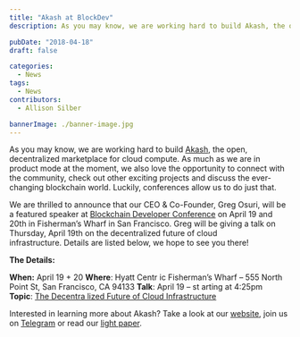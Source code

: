 ```yaml
---
title: "Akash at BlockDev"
description: As you may know, we are working hard to build Akash, the open, decentralized marketplace for cloud compute. As much as we are in product mode at the moment, we also love the opportunity to connect with the community, check out other exciting projects and discuss the ever-changing blockchain world.

pubDate: "2018-04-18"
draft: false

categories:
  - News
tags:
  - News
contributors:
  - Allison Silber

bannerImage: ./banner-image.jpg
---
```


As you may know, we are working hard to build [Akash](https://akash.network/), the open, decentralized marketplace for cloud compute. As much as we are in product mode at the moment, we also love the opportunity to connect with the community, check out other exciting projects and discuss the ever-changing blockchain world. Luckily, conferences allow us to do just that.

We are thrilled to announce that our CEO & Co-Founder, Greg Osuri, will be a featured speaker at [Blockchain Developer Conference](http://blockdevcon.com/) on April 19 and 20th in Fisherman’s Wharf in San Francisco. Greg will be giving a talk on Thursday, April 19th on the decentralized future of cloud infrastructure. Details are listed below, we hope to see you there!

**The Details:**

**When:** April 19 + 20
**Where**: Hyatt Centr ic Fisherman’s Wharf – 555 North Point St, San Francisco, CA 94133
**Talk**: April 19 – st arting at 4:25pm
**Topic**: [The Decentra lized Future of Cloud Infrastructure](http://blockdevcon.com/sponsors/)

Interested in learning more about Akash? Take a look at our [website](https://akash.network/), join us on [Telegram](https://t.me/AkashNW) or read our [light paper](https://akash.network/paper.pdf/).
